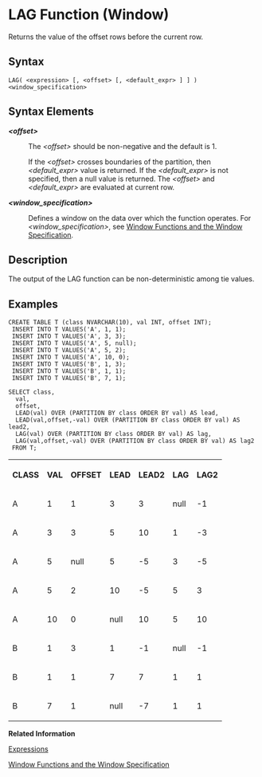 <!-- loioe7ef7cc478f14a408e1af27fc1a78624 -->

# LAG Function \(Window\)

Returns the value of the offset rows before the current row.



<a name="loioe7ef7cc478f14a408e1af27fc1a78624__sql_function_abs_1sql_function_abs_syntax"/>

## Syntax

```
LAG( <expression> [, <offset> [, <default_expr> ] ] ) <window_specification>
```



<a name="loioe7ef7cc478f14a408e1af27fc1a78624__section_uqj_trk_d1b"/>

## Syntax Elements


<dl>
<dt><b>

*<offset\>*

</b></dt>
<dd>

The *<offset\>* should be non-negative and the default is 1.

If the *<offset\>* crosses boundaries of the partition, then *<default\_expr\>* value is returned. If the *<default\_expr\>* is not specified, then a null value is returned. The *<offset\>* and *<default\_expr\>* are evaluated at current row.



</dd><dt><b>

*<window\_specification\>*

</b></dt>
<dd>

Defines a window on the data over which the function operates. For *<window\_specification\>*, see [Window Functions and the Window Specification](window-functions-and-the-window-specification-20a3533.md).



</dd>
</dl>



<a name="loioe7ef7cc478f14a408e1af27fc1a78624__sql_function_abs_1sql_function_abs_description"/>

## Description

The output of the LAG function can be non-deterministic among tie values.



<a name="loioe7ef7cc478f14a408e1af27fc1a78624__sql_function_abs_1sql_function_abs_examples"/>

## Examples

```
CREATE TABLE T (class NVARCHAR(10), val INT, offset INT);
 INSERT INTO T VALUES('A', 1, 1);
 INSERT INTO T VALUES('A', 3, 3);
 INSERT INTO T VALUES('A', 5, null);
 INSERT INTO T VALUES('A', 5, 2);
 INSERT INTO T VALUES('A', 10, 0);
 INSERT INTO T VALUES('B', 1, 3);
 INSERT INTO T VALUES('B', 1, 1);
 INSERT INTO T VALUES('B', 7, 1);

SELECT class, 
  val, 
  offset,
  LEAD(val) OVER (PARTITION BY class ORDER BY val) AS lead,
  LEAD(val,offset,-val) OVER (PARTITION BY class ORDER BY val) AS lead2,
  LAG(val) OVER (PARTITION BY class ORDER BY val) AS lag,
  LAG(val,offset,-val) OVER (PARTITION BY class ORDER BY val) AS lag2
 FROM T;
```


<table>
<tr>
<th valign="top">

CLASS



</th>
<th valign="top">

VAL



</th>
<th valign="top">

OFFSET



</th>
<th valign="top">

LEAD



</th>
<th valign="top">

LEAD2



</th>
<th valign="top">

LAG



</th>
<th valign="top">

LAG2



</th>
</tr>
<tr>
<td valign="top">

A



</td>
<td valign="top">

1



</td>
<td valign="top">

1



</td>
<td valign="top">

3



</td>
<td valign="top">

3



</td>
<td valign="top">

null



</td>
<td valign="top">

\-1



</td>
</tr>
<tr>
<td valign="top">

A



</td>
<td valign="top">

3



</td>
<td valign="top">

3



</td>
<td valign="top">

5



</td>
<td valign="top">

10



</td>
<td valign="top">

1



</td>
<td valign="top">

\-3



</td>
</tr>
<tr>
<td valign="top">

A



</td>
<td valign="top">

5



</td>
<td valign="top">

null



</td>
<td valign="top">

5



</td>
<td valign="top">

\-5



</td>
<td valign="top">

3



</td>
<td valign="top">

\-5



</td>
</tr>
<tr>
<td valign="top">

A



</td>
<td valign="top">

5



</td>
<td valign="top">

2



</td>
<td valign="top">

10



</td>
<td valign="top">

\-5



</td>
<td valign="top">

5



</td>
<td valign="top">

3



</td>
</tr>
<tr>
<td valign="top">

A



</td>
<td valign="top">

10



</td>
<td valign="top">

0



</td>
<td valign="top">

null



</td>
<td valign="top">

10



</td>
<td valign="top">

5



</td>
<td valign="top">

10



</td>
</tr>
<tr>
<td valign="top">

B



</td>
<td valign="top">

1



</td>
<td valign="top">

3



</td>
<td valign="top">

1



</td>
<td valign="top">

\-1



</td>
<td valign="top">

null



</td>
<td valign="top">

\-1



</td>
</tr>
<tr>
<td valign="top">

B



</td>
<td valign="top">

1



</td>
<td valign="top">

1



</td>
<td valign="top">

7



</td>
<td valign="top">

7



</td>
<td valign="top">

1



</td>
<td valign="top">

1



</td>
</tr>
<tr>
<td valign="top">

B



</td>
<td valign="top">

7



</td>
<td valign="top">

1



</td>
<td valign="top">

null



</td>
<td valign="top">

\-7



</td>
<td valign="top">

1



</td>
<td valign="top">

1



</td>
</tr>
</table>

**Related Information**  


[Expressions](../expressions-20a4389.md "An expression is a clause that can be evaluated to return values.")

[Window Functions and the Window Specification](window-functions-and-the-window-specification-20a3533.md "Window functions allow you to perform analytic operations over a set of input rows.")

